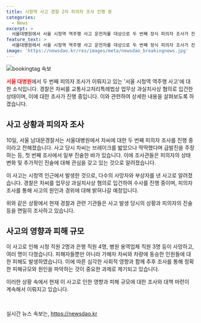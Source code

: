 ```yaml
---
title: 시청역 사고 경찰 2차 피의자 조사 진행 중
categories:
  - News
excerpt: >
  서울대병원에서 서울 시청역 역주행 사고 운전자를 대상으로 두 번째 정식 피의자 조사가 진행 중이다. 경찰은 차씨를 교통사고처리특례법상 업무상 과실치사상 혐의로 입건한 상태이며, 차씨는 급발진 주장과 함께 사고 당시의 경위를 진술하고 있다. 이에 앞서 발생한 사고로 여러 명이 사망하고 다수가 부상을 입은 바 있다. (150자)
feature_text: >
  서울대병원에서 서울 시청역 역주행 사고 운전자를 대상으로 두 번째 정식 피의자 조사가 진행 중이다. 경찰은 차씨를 교통사고처리특례법상 업무상 과실치사상 혐의로 입건한 상태이며, 차씨는 급발진 주장과 함께 사고 당시의 경위를 진술하고 있다. 이에 앞서 발생한 사고로 여러 명이 사망하고 다수가 부상을 입은 바 있다. (150자)
image: 'https://newsdao.kr/res/images/meta/newsdao_breakingnews.jpg'
---
```


<p><img src="https://newsdao.kr/res/images/meta/newsdao_breakingnews.jpg" alt="bookingtag 속보" /></p>

<p><b><span style="color: #ee2323;">서울 대병원</span></b>에서 두 번째 피의자 조사가 이뤄지고 있는 '서울 시청역 역주행 사고'에 대한 소식입니다. 경찰은 차씨를 교통사고처리특례법상 업무상 과실치사상 혐의로 입건한 상태이며, 이에 대한 조사가 진행 중입니다. 이와 관련하여 상세한 내용을 살펴보도록 하겠습니다.</p>

<h2 data-ke-size="size26">사고 상황과 피의자 조사</h2>

<p>10일, 서울 남대문경찰서는 서울대병원에서 차씨에 대한 두 번째 피의자 조사를 진행 중이라고 전해졌습니다. 사고 당시 차씨는 브레이크를 밟았으나 딱딱했다며 급발진을 주장하는 등, 첫 번째 조사에서 일부 진술한 바가 있습니다. 이에 조사관들은 피의자의 상태 변화 및 추가적인 진술에 대해 관심을 갖고 있는 것으로 알려졌습니다.</p>

<p>이 사고는 시청역 인근에서 발생한 것으로, 다수의 사망자와 부상자를 낸 사고로 알려졌습니다. 경찰은 차씨를 업무상 과실치사상 혐의로 입건하여 수사를 진행 중이며, 피의자 조사를 통해 사고의 원인과 경위에 대해 밝혀나갈 예정입니다.</p>

<p>위와 같은 상황에서 현재 경찰과 관련 기관들은 사고 발생 당시의 상황과 피의자의 진술 등을 면밀히 조사하고 있습니다.</p>

<h2 data-ke-size="size26">사고의 영향과 피해 규모</h2>

<p>이 사고로 인해 시청 직원 2명과 은행 직원 4명, 병원 용역업체 직원 3명 등이 사망하고, 여러 명이 다쳤습니다. 피해자들뿐만 아니라 가해자 차씨와 차량에 동승한 인원들에 대한 피해도 발생하였습니다. 이에 따른 심각한 사회적 영향과 함께 추후 조사를 통해 정확한 피해규모와 원인을 파악하는 것이 중요한 과제로 제기되고 있습니다. </p>

<p>이러한 상황 속에서 현재 이 사고로 인한 영향과 피해 규모에 대한 조사와 대책 마련이 계속해서 이뤄지고 있습니다.</p>

<p data-ke-size="size16">&nbsp;</p>
실시간 뉴스 속보는, <a href="https://newsdao.kr" rel="dofollow">https://newsdao.kr</a>


